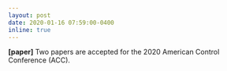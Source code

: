 ```yaml
---
layout: post
date: 2020-01-16 07:59:00-0400
inline: true
---
```


**[paper]** Two papers are accepted for the 2020 American Control Conference (ACC).
